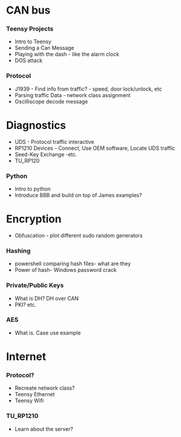 # CAN bus
### Teensy Projects
* Intro to Teensy
* Sending a Can Message
* Playing with the dash - like the alarm clock
* DOS attack

### Protocol
* J1939 - Find info from traffic? - speed, door lock/unlock, etc
* Parsing traffic Data - network class assignment
* Oscilliscope decode message

# Diagnostics
* UDS - Protocol traffic interactive
* RP1210 Devices - Connect, Use OEM software, Locate UDS traffic
* Seed-Key Exchange -etc.
* TU_RP120 

### Python
* Intro to python
* Introduce BBB and build on top of James examples?

# Encryption
* Obfuscation - plot different sudo random generators
### Hashing
* powershell comparing hash files- what are they
* Power of hash- Windows password crack
### Private/Public Keys
* What is DH? DH over CAN
* PKI? etc.
### AES
* What is. Case use example

# Internet
### Protocol?
* Recreate network class?
* Teensy Ethernet
* Teensy Wifi
### TU_RP1210
* Learn about the server?

